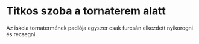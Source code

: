 # Titkos szoba a tornaterem alatt

Az iskola tornatermének padlója egyszer csak furcsán elkezdett nyikorogni és recsegni. 